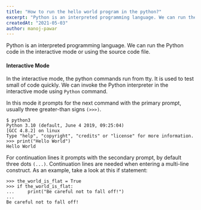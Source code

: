 ```yaml
---
title: "How to run the hello world program in the python?"
excerpt: "Python is an interpreted programming language. We can run the Python code in the interactive mode or using the source code file."
createdAt: "2021-05-03"
author: manoj-pawar
---
```


Python is an interpreted programming language. We can run the Python code in the interactive mode or using the source code file.

#### Interactive Mode
In the interactive mode, the python commands run from tty. It is used to test small of code quickly. We can invoke the Python interpreter in the interactive mode using `Python` command. 

In this mode it prompts for the next command with the primary prompt, usually three greater-than signs `(>>>)`.

```shell
$ python3
Python 3.10 (default, June 4 2019, 09:25:04)
[GCC 4.8.2] on linux
Type "help", "copyright", "credits" or "license" for more information.
>>> print("Hello World")
Hello World
```

For continuation lines it prompts with the secondary prompt, by default three dots `(...)`. Continuation lines are needed when entering a multi-line construct. As an example, take a look at this if statement:
```shell
>>> the_world_is_flat = True
>>> if the_world_is_flat:
...     print("Be careful not to fall off!")
...
Be careful not to fall off!
```


